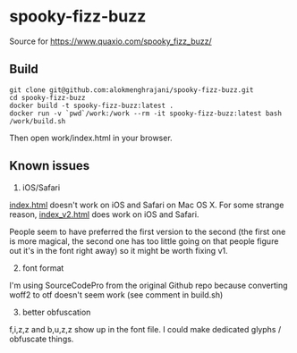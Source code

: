 # spooky-fizz-buzz
Source for https://www.quaxio.com/spooky_fizz_buzz/

## Build

    git clone git@github.com:alokmenghrajani/spooky-fizz-buzz.git
    cd spooky-fizz-buzz
    docker build -t spooky-fizz-buzz:latest .
    docker run -v `pwd`/work:/work --rm -it spooky-fizz-buzz:latest bash
    /work/build.sh

Then open work/index.html in your browser.

## Known issues

1. iOS/Safari

 [index.html](https://www.quaxio.com/spooky_fizz_buzz/index.html) doesn't work on iOS and Safari on Mac OS X. For some strange
reason, [index_v2.html](https://www.quaxio.com/spooky_fizz_buzz/index_v2.html) does work on iOS and Safari.

 People seem to have preferred the first version to the second (the first one is more magical, the second one has too little going on that people figure out it's in the font right away) so it might be worth fixing v1.

2. font format

  I'm using SourceCodePro from the original Github repo because converting woff2 to otf doesn't seem work (see comment in build.sh)

3. better obfuscation

 f,i,z,z and b,u,z,z show up in the font file. I could make dedicated glyphs / obfuscate things.
